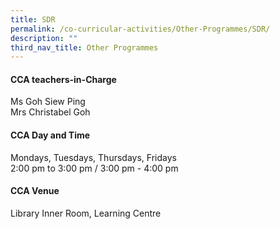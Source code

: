 ```yaml
---
title: SDR
permalink: /co-curricular-activities/Other-Programmes/SDR/
description: ""
third_nav_title: Other Programmes
---
```

#### **CCA teachers-in-Charge**
Ms Goh Siew Ping <br>
Mrs Christabel Goh

#### **CCA Day and Time**
Mondays, Tuesdays, Thursdays, Fridays<br>
2:00 pm to 3:00 pm / 3:00 pm - 4:00 pm

#### **CCA Venue**
Library Inner Room, Learning Centre